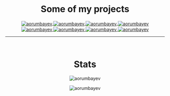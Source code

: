 <br />
<h1 align="center"><strong> Some of my projects </strong></h1>
<p align="center">
  <a href="https://github.com/aorumbayev/awesome-algorand">
    <img align="center" src="https://github-readme-stats.vercel.app/api/pin/?username=aorumbayev&repo=awesome-algorand&theme=dark" alt="aorumbayev" />
  </a>
  <a href="https://github.com/Subtopia-Algo/subtopia-js">
    <img align="center" src="https://github-readme-stats.vercel.app/api/pin/?username=Subtopia-Algo&repo=subtopia-js&theme=radical" alt="aorumbayev" />
  </a>
  <a href="https://github.com/AlgoWorldNFT/algoworld-swapper">
    <img align="center" src="https://github-readme-stats.vercel.app/api/pin/?username=AlgoWorldNFT&repo=algoworld-swapper&theme=merko" alt="aorumbayev" />
  </a>
  <a href="https://github.com/aorumbayev/awesomealgo-hooks">
    <img align="center" src="https://github-readme-stats.vercel.app/api/pin/?username=aorumbayev&repo=awesomealgo-hooks&theme=gruvbox" alt="aorumbayev" />
  </a>
  <a href="https://github.com/aorumbayev/tinybar">
    <img align="center" src="https://github-readme-stats.vercel.app/api/pin/?username=aorumbayev&repo=tinybar&theme=tokyonight" alt="aorumbayev" />
  </a>
  <a href="https://github.com/aorumbayev/linkedpipes-storage">
    <img align="center" src="https://github-readme-stats.vercel.app/api/pin/?username=aorumbayev&repo=linkedpipes-storage&theme=cobalt" alt="aorumbayev" />
  </a>
  <a href="https://github.com/algorealm/algorealm-cli">
    <img align="center" src="https://github-readme-stats.vercel.app/api/pin/?username=algorealm&repo=algorealm-cli&theme=maroongold" alt="aorumbayev" />
  </a>
  <a href="https://github.com/aorumbayev/algoping">
    <img align="center" src="https://github-readme-stats.vercel.app/api/pin/?username=aorumbayev&repo=algoping&theme=highcontrast" alt="aorumbayev" />
  </a>
</p>

---

<br />
<h1 align="center"><strong> Stats </strong></h1>
<p align="center">
<img align="center" src="https://github-readme-stats.vercel.app/api?username=aorumbayev&show_icons=true&theme=dracula&include_all_commits=true&count_private=true" alt="aorumbayev" />
</p>

<p align="center">
  <img src="https://komarev.com/ghpvc/?username=aorumbayev" alt="aorumbayev" />
</p>
